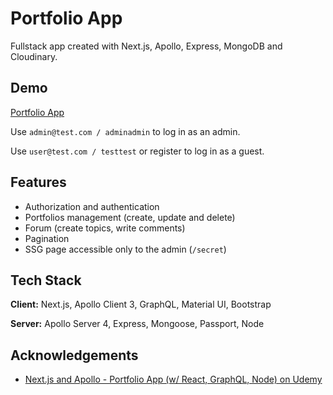 # Portfolio App

Fullstack app created with Next.js, Apollo, Express, MongoDB and Cloudinary.

## Demo

[Portfolio App](https://annluschik-portfolio-app.herokuapp.com/)

Use `admin@test.com / adminadmin` to log in as an admin.

Use `user@test.com / testtest` or register to log in as a guest.

## Features

- Authorization and authentication
- Portfolios management (create, update and delete)
- Forum (create topics, write comments)
- Pagination
- SSG page accessible only to the admin (`/secret`)

## Tech Stack

**Client:** Next.js, Apollo Client 3, GraphQL, Material UI, Bootstrap

**Server:** Apollo Server 4, Express, Mongoose, Passport, Node

## Acknowledgements

- [Next.js and Apollo - Portfolio App (w/ React, GraphQL, Node) on Udemy](https://www.udemy.com/course/nextjs-and-apollo-portfolio-app-w-react-graphql-node/)
